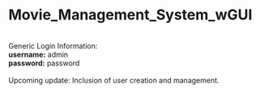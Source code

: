 # Movie_Management_System_wGUI
<br>
Generic Login Information:
<br>
<b>username:</b> admin
<br>
<b>password:</b> password
<br>
<br>
Upcoming update: Inclusion of user creation and management.
